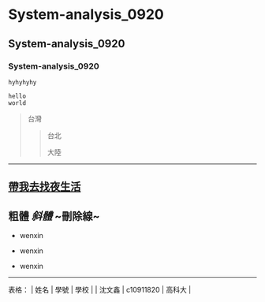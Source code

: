 # System-analysis_0920
## System-analysis_0920
### System-analysis_0920


`hyhyhyhy`
```
hello
world
```

>台灣
>>台北
>>
>>大陸

---
[帶我去找夜生活](https://www.youtube.com/watch?v=W9Fq1HC_5hg)
---
**粗體**
*斜體*
~刪除線~
---

* wenxin
- wenxin
+ wenxin

---
表格：
|  姓名  |   學號    |   學校 |
| 沈文鑫 | c10911820 | 高科大 |
